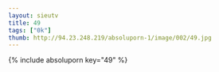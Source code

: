 ```yaml
--- 
layout: sieutv
title: 49
tags: ["0k"]
thumb: http://94.23.248.219/absoluporn-1/image/002/49.jpg
---
```

{% include absoluporn key="49" %} 
